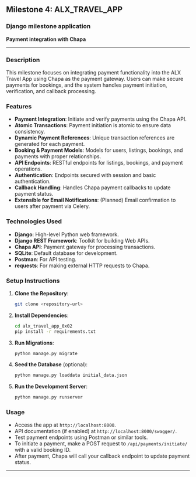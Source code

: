 ## Milestone 4: ALX_TRAVEL_APP

### Django milestone application

**Payment integration with Chapa**

---

### Description

This milestone focuses on integrating payment functionality into the ALX Travel App using Chapa as the payment gateway. Users can make secure payments for bookings, and the system handles payment initiation, verification, and callback processing.

### Features

- **Payment Integration**: Initiate and verify payments using the Chapa API.
- **Atomic Transactions**: Payment initiation is atomic to ensure data consistency.
- **Dynamic Payment References**: Unique transaction references are generated for each payment.
- **Booking & Payment Models**: Models for users, listings, bookings, and payments with proper relationships.
- **API Endpoints**: RESTful endpoints for listings, bookings, and payment operations.
- **Authentication**: Endpoints secured with session and basic authentication.
- **Callback Handling**: Handles Chapa payment callbacks to update payment status.
- **Extensible for Email Notifications**: (Planned) Email confirmation to users after payment via Celery.

### Technologies Used

- **Django**: High-level Python web framework.
- **Django REST Framework**: Toolkit for building Web APIs.
- **Chapa API**: Payment gateway for processing transactions.
- **SQLite**: Default database for development.
- **Postman**: For API testing.
- **requests**: For making external HTTP requests to Chapa.

### Setup Instructions

1. **Clone the Repository**:
   ```bash
   git clone <repository-url>
   ```
2. **Install Dependencies**:
   ```bash
   cd alx_travel_app_0x02
   pip install -r requirements.txt
   ```
3. **Run Migrations**:
   ```bash
   python manage.py migrate
   ```
4. **Seed the Database** (optional):
   ```bash
   python manage.py loaddata initial_data.json
   ```
5. **Run the Development Server**:
   ```bash
   python manage.py runserver
   ```

### Usage

- Access the app at `http://localhost:8000`.
- API documentation (if enabled) at `http://localhost:8000/swagger/`.
- Test payment endpoints using Postman or similar tools.
- To initiate a payment, make a POST request to `/api/payments/initiate/` with a valid booking ID.
- After payment, Chapa will call your callback endpoint to update payment status.

---
